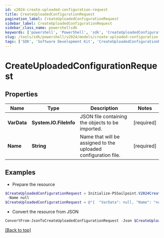 ```yaml
---
id: v2024-create-uploaded-configuration-request
title: CreateUploadedConfigurationRequest
pagination_label: CreateUploadedConfigurationRequest
sidebar_label: CreateUploadedConfigurationRequest
sidebar_class_name: powershellsdk
keywords: ['powershell', 'PowerShell', 'sdk', 'CreateUploadedConfigurationRequest', 'V2024CreateUploadedConfigurationRequest'] 
slug: /tools/sdk/powershell/v2024/models/create-uploaded-configuration-request
tags: ['SDK', 'Software Development Kit', 'CreateUploadedConfigurationRequest', 'V2024CreateUploadedConfigurationRequest']
---
```



# CreateUploadedConfigurationRequest

## Properties

Name | Type | Description | Notes
------------ | ------------- | ------------- | -------------
**VarData** | **System.IO.FileInfo** | JSON file containing the objects to be imported. | [required]
**Name** | **String** | Name that will be assigned to the uploaded configuration file. | [required]

## Examples

- Prepare the resource
```powershell
$CreateUploadedConfigurationRequest = Initialize-PSSailpoint.V2024CreateUploadedConfigurationRequest  -VarData null `
 -Name null
$CreateUploadedConfigurationRequest = @"{  "VarData": null, "Name": "null" }"@
```

- Convert the resource from JSON
```powershell
ConvertFrom-JsonToCreateUploadedConfigurationRequest -Json $CreateUploadedConfigurationRequest
```


[[Back to top]](#) 

